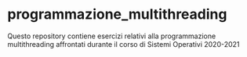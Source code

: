 # programmazione_multithreading
Questo repository contiene esercizi relativi alla programmazione multithreading affrontati durante il corso di Sistemi Operativi 2020-2021
